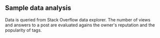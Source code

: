 ## Sample data analysis

Data is queried from Stack Overflow data explorer. The number of views and answers to a post are evaluated agains the owner's reputation and the popularity of tags.

